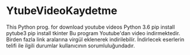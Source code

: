 # YtubeVideoKaydetme
This Python prog. for download youtube videos
Python 3.6
pip install pytube3
pip install tkinter
Bu program Youtube'dan video indirmektedir.
Birden fazla link aralarına virgül eklenerek indirilebilir.
İndirlecek eserlerin telifi ile ilgili durumlar kullanıcının sorumluluğundadır.
